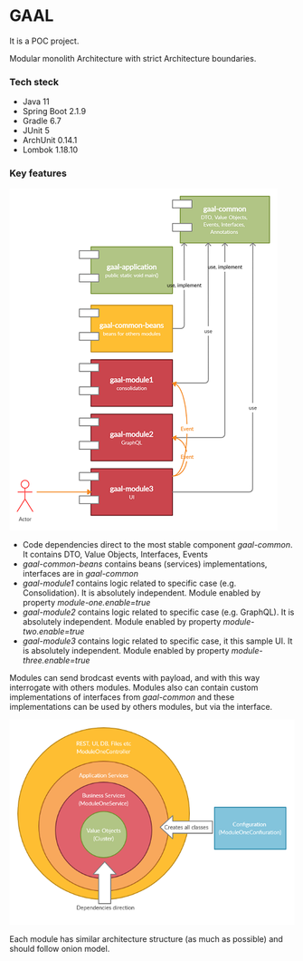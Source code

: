 # GAAL

It is a POC project.
 
Modular monolith Architecture with strict Architecture boundaries. 
### Tech steck
- Java 11
- Spring Boot 2.1.9
- Gradle 6.7
- JUnit 5
- ArchUnit 0.14.1
- Lombok 1.18.10


### Key features
![image](files/gaal_dependencies.png)

- Code dependencies direct to the most stable component _gaal-common_. It contains DTO, Value Objects, Interfaces, Events
- _gaal-common-beans_ contains beans (services) implementations, interfaces are in _gaal-common_
- _gaal-module1_ contains logic related to specific case (e.g. Consolidation). It is absolutely independent. 
   Module enabled by property _module-one.enable=true_ 
- _gaal-module2_ contains logic related to specific case (e.g. GraphQL). It is absolutely independent. 
   Module enabled by property _module-two.enable=true_ 
- _gaal-module3_ contains logic related to specific case, it this sample UI. It is absolutely independent. 
   Module enabled by property _module-three.enable=true_ 

Modules can send brodcast events with payload, and with this way interrogate with others modules. 
Modules also can contain custom implementations of interfaces from _gaal-common_ and these implementations 
can be used by others modules, but via the interface.  

![image](files/onion.png)

Each module has similar architecture structure (as much as possible) and should follow onion model. 
 
